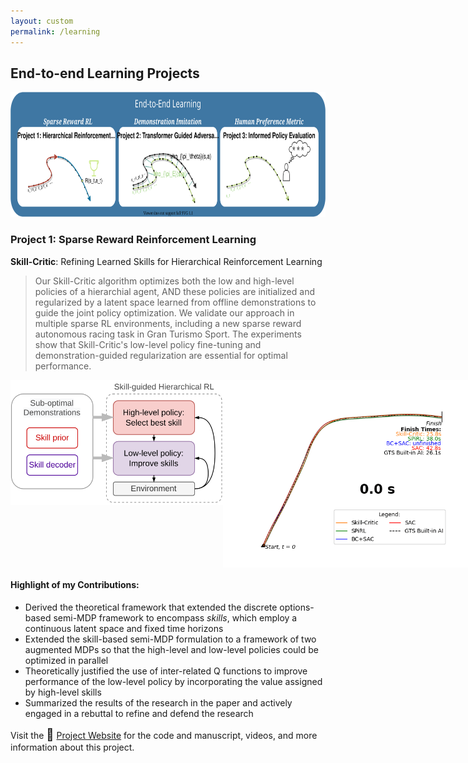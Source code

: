 ```yaml
---
layout: custom
permalink: /learning
---
```

## End-to-end Learning Projects

<img src="projects/part2.svg" height='200' alt="projects">

### Project 1: Sparse Reward Reinforcement Learning

<div class="prof-head">
<p><b>Skill-Critic</b>: Refining Learned Skills for Hierarchical Reinforcement Learning </p>
</div>
<blockquote>
Our Skill-Critic algorithm optimizes both the low and high-level policies of a hierarchial agent, AND these policies are  initialized and regularized by a latent space learned from offline demonstrations to guide the joint policy optimization. We validate our approach in multiple sparse RL environments, including a new sparse reward autonomous racing task in Gran Turismo Sport. The experiments show that Skill-Critic's low-level policy fine-tuning and demonstration-guided regularization are essential for optimal performance.
</blockquote>

<div style="display:flex;justify-content:space-between">
<img src="projects/skillcritic.svg" height='200' alt="projects"> <img src="projects/trajectory_animation.gif" height='300' alt="projects">
</div>

#### Highlight of my Contributions:

- Derived the theoretical framework that extended the discrete options-based semi-MDP framework to encompass <i>skills</i>, which employ a continuous latent space and fixed time horizons
- Extended the skill-based semi-MDP formulation to a framework of two augmented MDPs so that the high-level and low-level policies could be optimized in parallel
- Theoretically justified the use of inter-related Q functions to improve performance of the low-level policy by incorporating the value assigned by high-level skills
- Summarized the results of the research in the paper and actively engaged in a rebuttal to refine and defend the research

Visit the <span style="font-size:14pt;color:" class="emoji-text">🔗</span> <a href="https://sites.google.com/view/skill-critic">Project Website</a> for the code and manuscript, videos, and more information about this project.